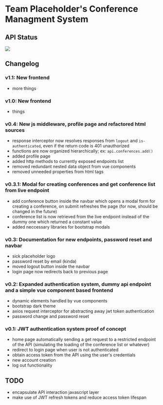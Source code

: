 # Team Placeholder's Conference Managment System

## API Status
![](https://img.shields.io/uptimerobot/status/m787566269-a2f2cdfea89e35226bfc73df?color=%23E30B5D&label=server%20status&logo=raspberry-pi&logoColor=%23E30B5D&style=for-the-badge)

## Changelog

### **v1.1**: New frontend
- more things

### **v1.0**: New frontend
- things

### **v0.4**: New js middleware, profile page and refactored html sources
- response interceptor now resolves responses from `logout` and `is-authenticated`, even if the return code is 401 unauthorized
- functions are now organized hierarchically; ex: `api.conferences.add()`
- added profile page
- added http methods to currently exposed endpoints list
- removed redundant nested data object from vue components
- removed unneeded properties from html tags

### **v0.3.1**: Modal for creating conferences and get conference list from live endpoint
- add conference button inside the navbar which opens a modal form for creating a conference, on submit refreshes the page (for now, should be changed in the future)
- conference list is now retrieved from the live endpoint instead of the dummy one which returned a constant value
- added neccessary libraries for bootstrap modals

### **v0.3**: Documentation for new endpoints, password reset and navbar
- sick placeholder logo
- password reset by email (kinda)
- moved logout button inside the navbar
- login page now redirects back to previous page

### **v0.2**: Expanded authentication system, dummy api endpoint and a simple vue component based frontend
- dynamic elements handled by vue components
- bootstrap dark theme
- axios request interceptor for abstracting away jwt token authentication
- password change and password reset

### **v0.1**: JWT authentication system proof of concept
- home page automatically sending a get request to a restricted endpoint of the API (simulating the loading of the conference list or whatever)
- redirect to login page when user is not authenticated
- obtain access token from the API using the user's credentials
- new account creation
- log out functionality

## TODO
- encapsulate API interaction javascript layer
- make use of JWT refresh tokens and reduce access token lifespan
